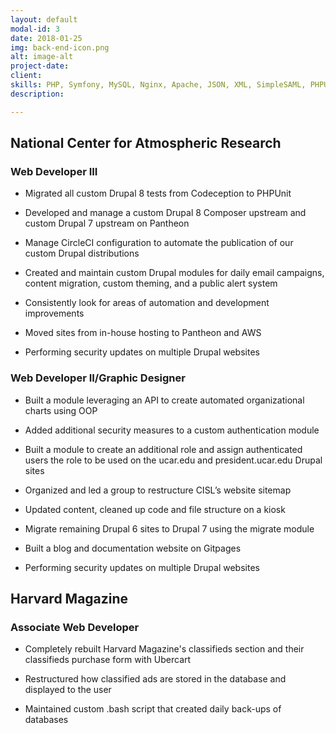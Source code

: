 ```yaml
---
layout: default
modal-id: 3
date: 2018-01-25
img: back-end-icon.png
alt: image-alt
project-date: 
client: 
skills: PHP, Symfony, MySQL, Nginx, Apache, JSON, XML, SimpleSAML, PHPUnit, Codeception, Procedural programming, OOP, Drush, Terminus
description: 

---
```


## National Center for Atmospheric Research

### Web Developer III
* Migrated all custom Drupal 8 tests from Codeception to PHPUnit

* Developed and manage a custom Drupal 8 Composer upstream and custom Drupal 7 upstream on Pantheon

* Manage CircleCI configuration to automate the publication of our custom Drupal distributions

* Created and maintain custom Drupal modules for daily email campaigns, content migration, custom theming, and a public alert system

* Consistently look for areas of automation and development improvements

* Moved sites from in-house hosting to Pantheon and AWS

* Performing security updates on multiple Drupal websites

### Web Developer II/Graphic Designer

* Built a module leveraging an API to create automated organizational charts using OOP

* Added additional security measures to a custom authentication module

* Built a module to create an additional role and assign authenticated users the role to be used on the ucar.edu and president.ucar.edu Drupal sites

* Organized and led a group to restructure CISL’s website sitemap

* Updated content, cleaned up code and file structure on a kiosk

* Migrate remaining Drupal 6 sites to Drupal 7 using the migrate module

* Built a blog and documentation website on Gitpages

* Performing security updates on multiple Drupal websites



## Harvard Magazine

### Associate Web Developer

* Completely rebuilt Harvard Magazine's classifieds section and their classifieds purchase form with Ubercart

* Restructured how classified ads are stored in the database and displayed to the user

* Maintained custom .bash script that created daily back-ups of databases